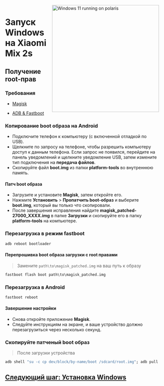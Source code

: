 <img align="right" src="https://github.com/n00b69/woa-polaris/blob/main/polaris.png" width="350" alt="Windows 11 running on polaris">

# Запуск Windows на Xiaomi Mix 2s

## Получение root-прав

### Требования 
- [Magisk](https://github.com/topjohnwu/Magisk/releases/latest)

- [ADB & Fastboot](https://developer.android.com/studio/releases/platform-tools)

### Копирование boot образа на Android
- Подключите телефон к компьютеру (с включенной отладкой по USB).
- Щелкните по запросу на телефоне, чтобы разрешить компьютеру доступ к данным телефона. Если запрос не появился, перейдите на панель уведомлений и щелкните уведомление USB, затем измените тип подключения на **передача файлов**.
- Скопируйте файл **boot.img** из папки **platform-tools** во внутреннюю память.

#### Патч boot образа
- Загрузите и установите **Magisk**, затем откройте его.
- Нажмите **Установить** > **Пропатчить boot-образ** и выберите **boot.img**, который вы только что скопировали.
- После завершения исправления найдите **magisk_patched-27000_XXXX.img** в папке **Загрузки** и скопируйте его в папку **platform-tools** на компьютере.

### Перезагрузка в режим fastboot
```cmd
adb reboot bootloader
```

#### Перепрошивка boot образа загрузки с root правами
> Замените `path\to\magisk_patched.img` на ваш путь к образу
```cmd
fastboot flash boot path\to\magisk_patched.img
```

### Перезагрузка в Android
```cmd
fastboot reboot
```

#### Завершение настройки
- Снова откройте приложение **Magisk**.
- Следуйте инструкциям на экране, и ваше устройство должно перезагрузиться через несколько секунд.

### Скопируйте патченый boot образ
> После загрузки устройства
```cmd
adb shell "su -c cp dev/block/by-name/boot /sdcard/root.img"; adb pull /sdcard/root.img
```

## [Следующий шаг: Установка Windows](3-install-ru.md)
